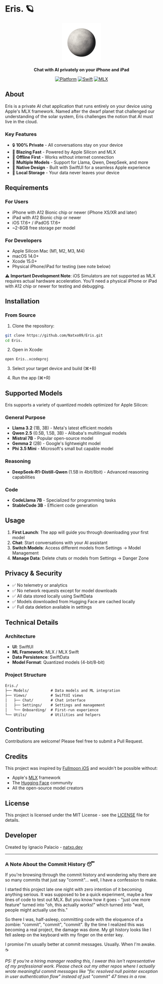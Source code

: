 # Eris. 🪐

<div align="center">
  <img src="Eris./Assets.xcassets/AppIconNoBg.imageset/ChatGPT Image 19 jun 2025, 09_16_02.png" width="128" height="128" alt="Eris Icon">
  
  **Chat with AI privately on your iPhone and iPad**
  
  [![Platform](https://img.shields.io/badge/platform-iOS%20%7C%20iPadOS-blue.svg)](https://developer.apple.com/xcode/)
  [![Swift](https://img.shields.io/badge/Swift-5.9+-orange.svg)](https://swift.org/)
  [![MLX](https://img.shields.io/badge/MLX-Apple%20Silicon-green.svg)](https://github.com/ml-explore/mlx)
</div>

## About

Eris is a private AI chat application that runs entirely on your device using Apple's MLX framework. Named after the dwarf planet that challenged our understanding of the solar system, Eris challenges the notion that AI must live in the cloud.

### Key Features

- 🔒 **100% Private** - All conversations stay on your device
- 🚀 **Blazing Fast** - Powered by Apple Silicon and MLX
- 📡 **Offline First** - Works without internet connection
- 🤖 **Multiple Models** - Support for Llama, Qwen, DeepSeek, and more
- 🎨 **Native Design** - Built with SwiftUI for a seamless Apple experience
- 💾 **Local Storage** - Your data never leaves your device

## Requirements

### For Users
- iPhone with A12 Bionic chip or newer (iPhone XS/XR and later)
- iPad with A12 Bionic chip or newer
- iOS 17.6+ / iPadOS 17.6+
- ~2-8GB free storage per model

### For Developers
- Apple Silicon Mac (M1, M2, M3, M4)
- macOS 14.0+
- Xcode 15.0+
- Physical iPhone/iPad for testing (see note below)

⚠️ **Important Development Note**: iOS Simulators are not supported as MLX requires actual hardware acceleration. You'll need a physical iPhone or iPad with A12 chip or newer for testing and debugging.

## Installation

### From Source

1. Clone the repository:
```bash
git clone https://github.com/Natxo09/Eris.git
cd Eris.
```

2. Open in Xcode:
```bash
open Eris..xcodeproj
```

3. Select your target device and build (⌘+B)

4. Run the app (⌘+R)

## Supported Models

Eris supports a variety of quantized models optimized for Apple Silicon:

### General Purpose
- **Llama 3.2** (1B, 3B) - Meta's latest efficient models
- **Qwen 2.5** (0.5B, 1.5B, 3B) - Alibaba's multilingual models
- **Mistral 7B** - Popular open-source model
- **Gemma 2** (2B) - Google's lightweight model
- **Phi 3.5 Mini** - Microsoft's small but capable model

### Reasoning
- **DeepSeek-R1-Distill-Qwen** (1.5B in 4bit/8bit) - Advanced reasoning capabilities

### Code
- **CodeLlama 7B** - Specialized for programming tasks
- **StableCode 3B** - Efficient code generation

## Usage

1. **First Launch**: The app will guide you through downloading your first model
2. **Chat**: Start conversations with your AI assistant
3. **Switch Models**: Access different models from Settings → Model Management
4. **Manage Data**: Delete chats or models from Settings → Danger Zone

## Privacy & Security

- ✅ No telemetry or analytics
- ✅ No network requests except for model downloads
- ✅ All data stored locally using SwiftData
- ✅ Models downloaded from Hugging Face are cached locally
- ✅ Full data deletion available in settings

## Technical Details

### Architecture
- **UI**: SwiftUI
- **ML Framework**: MLX / MLX Swift
- **Data Persistence**: SwiftData
- **Model Format**: Quantized models (4-bit/8-bit)

### Project Structure
```
Eris./
├── Models/          # Data models and ML integration
├── Views/           # SwiftUI views
│   ├── Chat/        # Chat interface
│   ├── Settings/    # Settings and management
│   └── Onboarding/  # First-run experience
└── Utils/           # Utilities and helpers
```

## Contributing

Contributions are welcome! Please feel free to submit a Pull Request.

## Credits

This project was inspired by [Fullmoon iOS](https://github.com/mainframecomputer/fullmoon-ios) and wouldn't be possible without:

- Apple's [MLX](https://github.com/ml-explore/mlx) framework
- The [Hugging Face](https://huggingface.co) community
- All the open-source model creators

## License

This project is licensed under the MIT License - see the [LICENSE](LICENSE) file for details.

## Developer

Created by Ignacio Palacio - [natxo.dev](https://natxo.dev)

---

### A Note About the Commit History 😴

If you're browsing through the commit history and wondering why there are so many commits that just say "commit"... well, I have a confession to make. 

I started this project late one night with zero intention of it becoming anything serious. It was supposed to be a quick experiment, maybe a few lines of code to test out MLX. But you know how it goes - "just one more feature" turned into "oh, this actually works!" which turned into "wait, people might actually use this."

So there I was, half-asleep, committing code with the eloquence of a zombie: "commit", "commit", "commit". By the time I realized this was becoming a real project, the damage was done. My git history looks like I fell asleep on the keyboard with my finger on the enter key.

I promise I'm usually better at commit messages. Usually. When I'm awake. ☕

*PS: If you're a hiring manager reading this, I swear this isn't representative of my professional work. Please check out my other repos where I actually wrote meaningful commit messages like "fix: resolved null pointer exception in user authentication flow" instead of just "commit" 47 times in a row.*